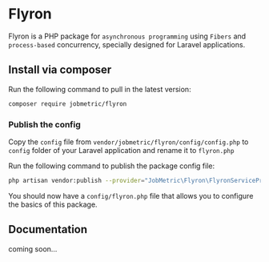 # Flyron

Flyron is a PHP package for `asynchronous programming` using `Fibers` and `process-based` concurrency, specially designed for Laravel applications.

## Install via composer

Run the following command to pull in the latest version:

```bash
composer require jobmetric/flyron
```

### Publish the config
Copy the `config` file from `vendor/jobmetric/flyron/config/config.php` to `config` folder of your Laravel application and rename it to `flyron.php`

Run the following command to publish the package config file:

```bash
php artisan vendor:publish --provider="JobMetric\Flyron\FlyronServiceProvider" --tag="flyron-config"
```

You should now have a `config/flyron.php` file that allows you to configure the basics of this package.

## Documentation

coming soon...
